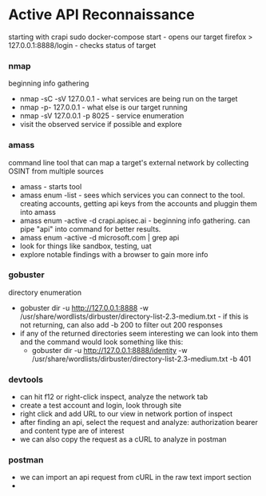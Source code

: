 # Active API Reconnaissance

starting with crapi
sudo docker-compose start - opens our target
firefox > 127.0.0.1:8888/login - checks status of target

### nmap

beginning info gathering

- nmap -sC -sV 127.0.0.1 - what services are being run on the target
- nmap -p- 127.0.0.1 - what else is our target running
- nmap -sV 127.0.0.1 -p 8025 - service enumeration
- visit the observed service if possible and explore

### amass

command line tool that can map a target's external network by collecting OSINT from multiple sources

- amass - starts tool
- amass enum -list - sees which services you can connect to the tool. creating accounts, getting api keys from the accounts and pluggin them into amass
- amass enum -active -d crapi.apisec.ai - beginning info gathering. can pipe "api" into command for better results.
- amass enum -active -d microsoft.com | grep api
- look for things like sandbox, testing, uat
- explore notable findings with a browser to gain more info


### gobuster

directory enumeration

- gobuster dir -u http://127.0.0.1:8888 -w /usr/share/wordlists/dirbuster/directory-list-2.3-medium.txt - if this is not returning, can also add -b 200 to filter out 200 responses
- if any of the returned directories seem interesting we can look into them and the command would look something like this:
  - gobuster dir -u http://127.0.0.1:8888/identity -w /usr/share/wordlists/dirbuster/directory-list-2.3-medium.txt -b 401

### devtools

- can hit f12 or right-click inspect, analyze the network tab
- create a test account and login, look through site
- right click and add URL to our view in network portion of inspect
- after finding an api, select the request and analyze: authorization bearer and content type are of interest
- we can also copy the request as a cURL to analyze in postman

### postman

- we can import an api request from cURL in the raw text import section
- 